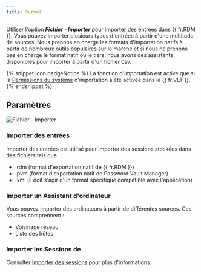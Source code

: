 ```yaml
---
title: Survol
---
```

Utiliser l'option ***Fichier - Importer*** pour importer des entrées dans {{ fr.RDM }}. Vous pouvez importer plusieurs types d'entrées à partir d'une multitude de sources. Nous prenons en charge les formats d'importation natifs à partir de nombreux outils populaires sur le marché et si nous ne prenons pas en charge le format natif ou le tiers, nous avons des assistants disponibles pour importer à partir d'un fichier csv. 

{% snippet icon.badgeNotice %} 
La fonction d'importation est active que si la [Permissions du système](/fr/rdm/mac/commands/administration/user-management/permissions/) d'importation a été activée dans le {{ fr.VLT }}. 
{% endsnippet %}
 
## Paramètres 

![Fichier - Importer](https://webdevolutions.azureedge.net/docs/fr/rdm/mac/clip4025.png) 

### Importer des entrées 

Importer des entrées est utilisé pour importer des sessions stockées dans des fichiers tels que :  

* .rdm (format d'exportation natif de {{ fr.RDM }}) 
* .pvm (format d'exportation natif de Password Vault Manager) 
* .xml (il doit s'agir d'un format spécifique compatible avec l'application) 

### Importer un Assistant d'ordinateur 

Vous pouvez importer des ordinateurs à partir de différentes sources. Ces sources comprennent :  

* Voisinage réseau 
* Liste des hôtes 

### Importer les Sessions de 

Consulter [Importer des sessions](/fr/rdm/mac/commands/file/import/sessions/) pour plus d'informations.
